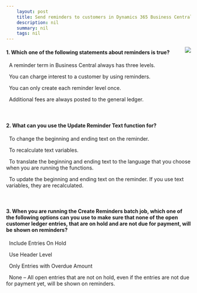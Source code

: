 ```yaml
---
    layout: post
    title: Send reminders to customers in Dynamics 365 Business Central  
    description: nil
    summary: nil
    tags: nil
---
```



 <a target="_blank" href="https://docs.microsoft.com/en-us/learn/modules/send-reminders-dynamics-365-business-central/5-check/"><i class="fas fa-external-link-alt"></i> </a>
 <img align="right" src="https://docs.microsoft.com/en-us/learn/achievements/send-reminders-dynamics-365-business-central.svg">
####  1. Which one of the following statements about reminders is true?


<i class='far fa-square'></i> &nbsp;&nbsp;A reminder term in Business Central always has three levels.

<i class='fas fa-check-square' style='color: Dodgerblue;'></i> &nbsp;&nbsp;You can charge interest to a customer by using reminders.

<i class='far fa-square'></i> &nbsp;&nbsp;You can only create each reminder level once.

<i class='far fa-square'></i> &nbsp;&nbsp;Additional fees are always posted to the general ledger.
<br />
<br />
<br />

####  2. What can you use the Update Reminder Text function for?


<i class='far fa-square'></i> &nbsp;&nbsp;To change the beginning and ending text on the reminder.

<i class='far fa-square'></i> &nbsp;&nbsp;To recalculate text variables.

<i class='far fa-square'></i> &nbsp;&nbsp;To translate the beginning and ending text to the language that you choose when you are running the functions.

<i class='fas fa-check-square' style='color: Dodgerblue;'></i> &nbsp;&nbsp;To update the beginning and ending text on the reminder. If you use text variables, they are recalculated.
<br />
<br />
<br />

####  3. When you are running the Create Reminders batch job, which one of the following options can you use to make sure that none of the open customer ledger entries, that are on hold and are not due for payment, will be shown on reminders?


<i class='far fa-square'></i> &nbsp;&nbsp;Include Entries On Hold

<i class='far fa-square'></i> &nbsp;&nbsp;Use Header Level

<i class='fas fa-check-square' style='color: Dodgerblue;'></i> &nbsp;&nbsp;Only Entries with Overdue Amount

<i class='far fa-square'></i> &nbsp;&nbsp;None – All open entries that are not on hold, even if the entries are not due for payment yet, will be shown on reminders.
<br />
<br />
<br />
